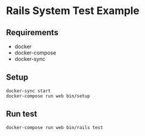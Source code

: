 # Rails System Test Example

## Requirements

- docker
- docker-compose
- docker-sync

## Setup

    docker-sync start
    docker-compose run web bin/setup

## Run test

    docker-compose run web bin/rails test
